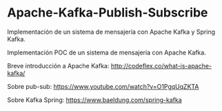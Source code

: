 # Apache-Kafka-Publish-Subscribe
Implementación de un sistema de mensajería con Apache Kafka y Spring Kafka.

Implementación POC de un sistema de mensajería con Apache Kafka. 

Breve introducción a Apache Kafka: http://codeflex.co/what-is-apache-kafka/

Sobre pub-sub: https://www.youtube.com/watch?v=O1PgqUqZKTA

Sobre Kafka Spring: https://www.baeldung.com/spring-kafka
